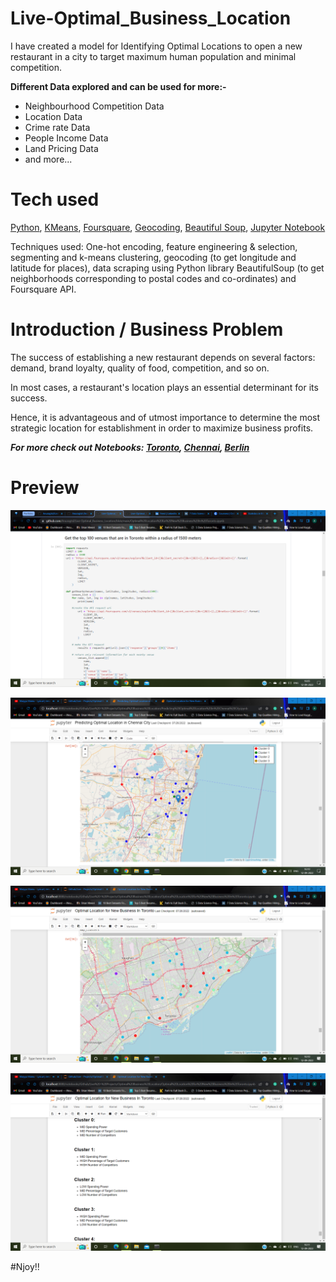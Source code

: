# Live-Optimal_Business_Location

I have created a model for Identifying Optimal Locations to open a new restaurant in a city to target maximum human population and
minimal competition.

**Different Data explored and can be used for more:-**

* Neighbourhood Competition Data
* Location Data
* Crime rate Data
* People Income Data
* Land Pricing Data
* and more...

# Tech used

[Python](), [KMeans](), [Foursquare](), [Geocoding](), [Beautiful Soup](), [Jupyter Notebook]()

Techniques used: One-hot encoding, feature engineering & selection, segmenting and k-means clustering, geocoding (to get longitude and latitude for places), data scraping using Python library BeautifulSoup (to get neighborhoods corresponding to postal codes and co-ordinates) and Foursquare API.

# Introduction / Business Problem

The success of establishing a new restaurant depends on several factors: demand, brand loyalty, quality of food, competition, and so on. 

In most cases, a restaurant's location plays an essential determinant for its success.

Hence, it is advantageous and of utmost importance to determine the most strategic location for establishment in order to maximize business profits.

***For more check out Notebooks: [Toronto](https://github.com/Anuragtsl/Live-Optimal_Business_Location/blob/main/Optimal%20Location%20for%20New%20Business%20In%20Toronto.ipynb), [Chennai](https://github.com/Anuragtsl/Live-Optimal_Business_Location/blob/main/Predicting%20Optimal%20Location%20in%20Chennai%20City.ipynb), [Berlin](https://github.com/Anuragtsl/Live-Optimal_Business_Location/blob/main/Berlin.ipynb)***

# Preview

![Image1](https://github.com/Anuragtsl/Live-Optimal_Business_Location/blob/main/images/1.png)

![Image2](https://github.com/Anuragtsl/Live-Optimal_Business_Location/blob/main/images/2.png)

![Image3](https://github.com/Anuragtsl/Live-Optimal_Business_Location/blob/main/images/3.png)

![Image4](https://github.com/Anuragtsl/Live-Optimal_Business_Location/blob/main/images/4.png)



#Njoy!!

